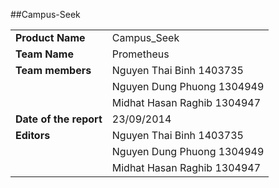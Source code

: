 ##Campus-Seek

|                        |                              |
|------------------------|------------------------------|
| **Product Name**       | Campus_Seek                   |
| **Team Name**          | Prometheus                   |
| **Team members**       | Nguyen Thai Binh 1403735     |
|                        | Nguyen Dung Phuong  1304949  |
|                        | Midhat Hasan Raghib  1304947 |
| **Date of the report** | 23/09/2014                   |
| **Editors**            | Nguyen Thai Binh 1403735     |
|                        | Nguyen Dung Phuong  1304949  |
|                        | Midhat Hasan Raghib  1304947 |
